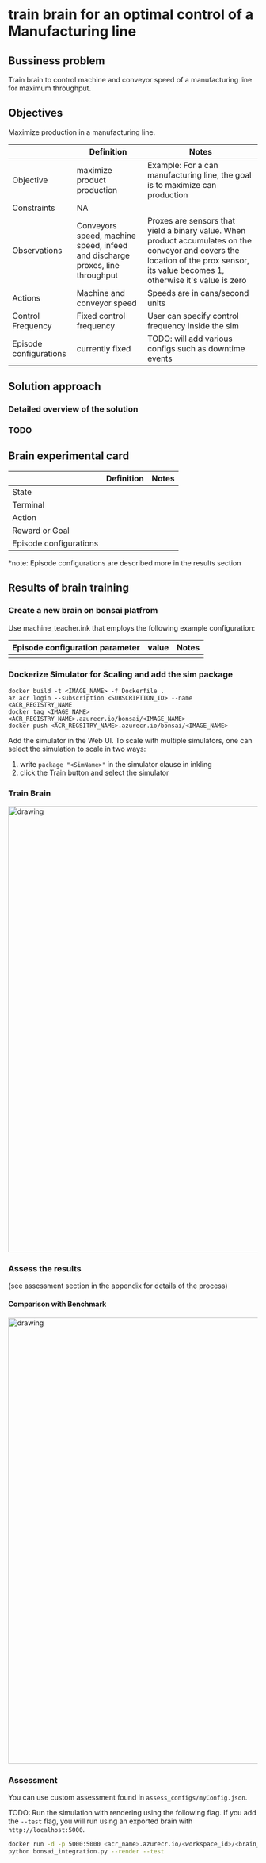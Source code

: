 # train brain for an optimal control of a Manufacturing line 

## Bussiness problem
Train brain to control machine and conveyor speed of a manufacturing line for maximum throughput.

## Objectives
Maximize production in a manufacturing line.  

|                        | Definition                                                   | Notes |
| ---------------------- | ------------------------------------------------------------ | ----- |
| Objective              | maximize product production     |   Example: For a can manufacturing line, the goal is to maximize can production                        |
| Constraints            |   NA |
| Observations           | Conveyors speed, machine speed, infeed and discharge proxes, line throughput | Proxes are sensors that yield a binary value. When product accumulates on the conveyor and covers the location of the prox sensor, its value becomes 1, otherwise it's value is zero  |
| Actions                |  Machine and conveyor speed | Speeds are in cans/second units |
| Control Frequency      | Fixed control frequency | User can specify control frequency inside the sim |
| Episode configurations | currently fixed | TODO: will add various configs such as downtime events |

## Solution approach

### Detailed overview of the solution 

### TODO


## Brain experimental card 

|                        | Definition                                                   | Notes |
| ---------------------- | ------------------------------------------------------------ | ----- |
| State                  |       |
| Terminal               |          |       |
| Action                 |                   |       |
| Reward or Goal         |       |     |
| Episode configurations |                      |       |

*note: Episode configurations are described more in the results section  



## Results of brain training
### Create a new brain on bonsai platfrom  
Use machine_teacher.ink that employs the following example configuration:

|   Episode configuration parameter                     | value                                                 | Notes |
| ---------------------- | ------------------------------------------------------------ | ----- |
|            |      |                        |


### Dockerize Simulator for Scaling and add the sim package

```
docker build -t <IMAGE_NAME> -f Dockerfile .
az acr login --subscription <SUBSCRIPTION_ID> --name <ACR_REGISTRY_NAME
docker tag <IMAGE_NAME> <ACR_REGISTRY_NAME>.azurecr.io/bonsai/<IMAGE_NAME>
docker push <ACR_REGSITRY_NAME>.azurecr.io/bonsai/<IMAGE_NAME>
```
Add the simulator in the Web UI. To scale with multiple simulators, one can select the simulation to scale in two ways:

1) write `package "<SimName>"` in the simulator clause in inkling
2) click the Train button and select the simulator
   
### Train Brain

<img src="img/.PNG" alt="drawing" width="900"/>


### Assess the results
(see assessment section in the appendix for details of the process)

#### Comparison with Benchmark 


<img src="img/.PNG" alt="drawing" width="900"/>



### Assessment

You can use custom assessment found in `assess_configs/myConfig.json`. 


TODO: Run the simulation with rendering using the following flag. If you add the `--test` flag, you will run using an exported brain with `http://localhost:5000`.

```sh
docker run -d -p 5000:5000 <acr_name>.azurecr.io/<workspace_id>/<brain_name>:<version>
python bonsai_integration.py --render --test
```